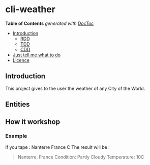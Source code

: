 # cli-weather

**Table of Contents**  *generated with [DocToc](https://github.com/thlorenz/doctoc)*

- [Introduction](#introduction)
  - [RDD](#rdd)
  - [TDD](#tdd)
  - [CDD](#cdd)
- [Just tell me what to do](#just-tell-me-what-to-do)
- [Licence](#licence)

## Introduction

This project gives to the user the weather of any City of the World.


## Entities



## How it workshop



### Example
If you tape :
Nanterre France C
The result will be :
> Nanterre, France
> Condition: Partly Cloudy
> Temperature: 10C
